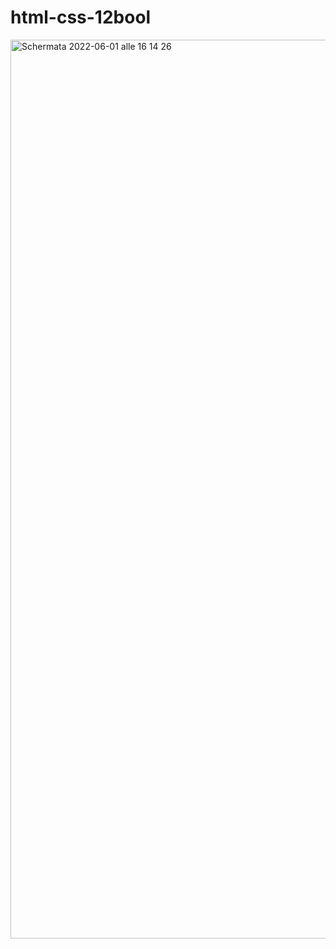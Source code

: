 # html-css-12bool
<img width="1438" alt="Schermata 2022-06-01 alle 16 14 26" src="https://user-images.githubusercontent.com/95136261/171425804-99289283-f656-4921-9167-161025214ed3.png">

